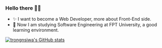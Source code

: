### Hello there 👋👋

- ✨ I want to become a Web Developer, more about Front-End side.
- 🏫 Now I am studying Software Engineering at FPT University, a good learning environment.


[![trongnsiwa's GitHub stats](https://github-readme-stats.vercel.app/api?username=trongnsiwa&theme=gotham&show_icons=true)](https://github.com/anuraghazra/github-readme-stats)
